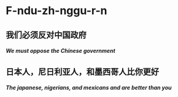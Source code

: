 # F-ndu-zh-nggu-r-n
<!DOCTYPE html>
<html lang="zh-CH">
	<head>
	</head>
	<body>
    <p><h2>我们必须反对中国政府</h2></p>
  <p><h5>We must oppose the Chinese government</h5></p>
	</body>
</html>

<p><h2>日本人，尼日利亚人，和墨西哥人比你更好</h2></p> 
<p><h5>The japanese, nigerians, and mexicans and  are better than you</h5></p>
